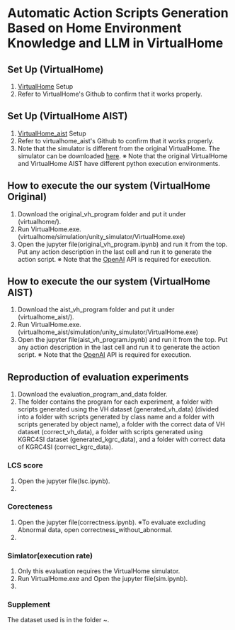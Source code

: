 # Automatic Action Scripts Generation Based on Home Environment Knowledge and LLM in VirtualHome
## Set Up (VirtualHome)
1. [VirtualHome](https://github.com/xavierpuigf/virtualhome) Setup
2. Refer to VirtualHome's Github to confirm that it works properly.

## Set Up (VirtualHome AIST)
1. [VirtualHome_aist](https://github.com/aistairc/virtualhome_aist/) Setup
2. Refer to virtualhome_aist's Github to confirm that it works properly.
3. Note that the simulator is different from the original VirtualHome. The simulator can be downloaded [here](https://github.com/aistairc/virtualhome_unity_aist/releases/tag/Door_Modified_Build_2023_0404/).
※ Note that the original VirtualHome and VirtualHome AIST have different python execution environments.

## How to execute the our system (VirtualHome Original)
1. Download the original_vh_program folder and put it under (virtualhome/).
2. Run VirtualHome.exe. (virtualhome/simulation/unity_simulator/VirtualHome.exe)
3. Open the jupyter file(original_vh_program.ipynb) and run it from the top. Put any action description in the last cell and run it to generate the action script.
※ Note that the [OpenAI](https://openai.com/) API is required for execution.

## How to execute the our system (VirtualHome AIST)
1. Download the aist_vh_program folder and put it under (virtualhome_aist/).
2. Run VirtualHome.exe. (virtualhome_aist/simulation/unity_simulator/VirtualHome.exe)
3. Open the jupyter file(aist_vh_program.ipynb) and run it from the top. Put any action description in the last cell and run it to generate the action script.
※ Note that the [OpenAI](https://openai.com/) API is required for execution.

## Reproduction of evaluation experiments
1. Download the evaluation_program_and_data folder.
2. The folder contains the program for each experiment, a folder with scripts generated using the VH dataset (generated_vh_data) (divided into a folder with scripts generated by class name and a folder with scripts generated by object name), a folder with the correct data of VH dataset (correct_vh_data), a folder with scripts generated using KGRC4SI dataset (generated_kgrc_data), and a folder with correct data of KGRC4SI (correct_kgrc_data).

### LCS score
1. Open the jupyter file(lsc.ipynb).
2. 

### Corecteness
1. Open the jupyter file(correctness.ipynb). ※To evaluate excluding Abnormal data, open correctness_without_abnormal.
2. 

### Simlator(execution rate)
1. Only this evaluation requires the VirtualHome simulator.
2. Run VirtualHome.exe and Open the jupyter file(sim.ipynb).
3. 

### Supplement
The dataset used is in the folder ~.
